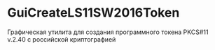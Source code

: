 # GuiCreateLS11SW2016Token
Графическая утилита для создания программного токена PKCS#11 v.2.40 с российской криптографией
